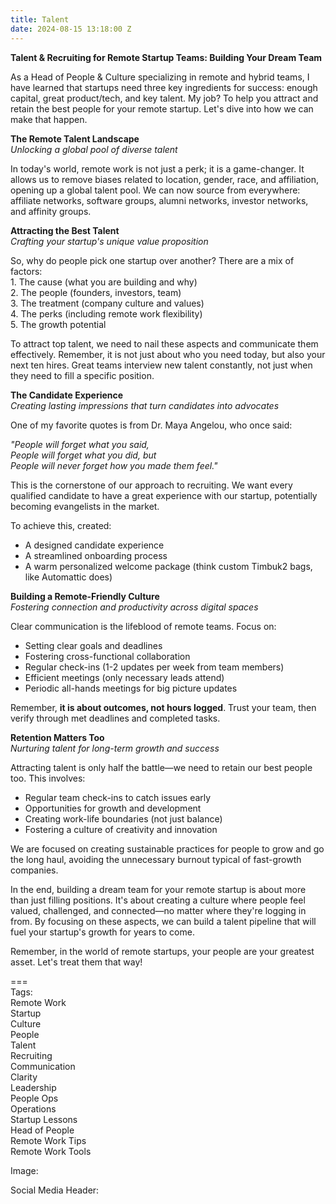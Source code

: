 ```yaml
---
title: Talent
date: 2024-08-15 13:18:00 Z
---
```


**Talent & Recruiting for Remote Startup Teams: Building Your Dream Team**

As a Head of People & Culture specializing in remote and hybrid teams, I have learned that startups need three key ingredients for success: enough capital, great product/tech, and key talent. My job? To help you attract and retain the best people for your remote startup. Let's dive into how we can make that happen.

**The Remote Talent Landscape**  
*Unlocking a global pool of diverse talent*

In today's world, remote work is not just a perk; it is a game-changer. It allows us to remove biases related to location, gender, race, and affiliation, opening up a global talent pool. We can now source from everywhere: affiliate networks, software groups, alumni networks, investor networks, and affinity groups.

**Attracting the Best Talent**  
*Crafting your startup's unique value proposition*

So, why do people pick one startup over another? There are a mix of factors:  
1\. The cause (what you are building and why)  
2\. The people (founders, investors, team)  
3\. The treatment (company culture and values)  
4\. The perks (including remote work flexibility)  
5\. The growth potential

To attract top talent, we need to nail these aspects and communicate them effectively. Remember, it is not just about who you need today, but also your next ten hires. Great teams interview new talent constantly, not just when they need to fill a specific position.

**The Candidate Experience**  
*Creating lasting impressions that turn candidates into advocates*

One of my favorite quotes is from Dr. Maya Angelou, who once said:

*"People will forget what you said,*  
*People will forget what you did, but*  
*People will never forget how you made them feel."*

This is the cornerstone of our approach to recruiting. We want every qualified candidate to have a great experience with our startup, potentially becoming evangelists in the market.

To achieve this, created:

* A designed candidate experience  
* A streamlined onboarding process  
* A warm personalized welcome package (think custom Timbuk2 bags, like Automattic does)

**Building a Remote-Friendly Culture**  
*Fostering connection and productivity across digital spaces*

Clear communication is the lifeblood of remote teams. Focus on:

* Setting clear goals and deadlines  
* Fostering cross-functional collaboration  
* Regular check-ins (1-2 updates per week from team members)  
* Efficient meetings (only necessary leads attend)  
* Periodic all-hands meetings for big picture updates

Remember, **it is about outcomes, not hours logged**. Trust your team, then verify through met deadlines and completed tasks.

**Retention Matters Too**  
*Nurturing talent for long-term growth and success*

Attracting talent is only half the battle—we need to retain our best people too. This involves:

* Regular team check-ins to catch issues early  
* Opportunities for growth and development  
* Creating work-life boundaries (not just balance)  
* Fostering a culture of creativity and innovation

We are focused on creating sustainable practices for people to grow and go the long haul, avoiding the unnecessary burnout typical of fast-growth companies.

In the end, building a dream team for your remote startup is about more than just filling positions. It's about creating a culture where people feel valued, challenged, and connected—no matter where they're logging in from. By focusing on these aspects, we can build a talent pipeline that will fuel your startup's growth for years to come.

Remember, in the world of remote startups, your people are your greatest asset. Let's treat them that way\!

\===  
Tags:  
Remote Work  
Startup  
Culture  
People  
Talent  
Recruiting  
Communication  
Clarity  
Leadership  
People Ops  
Operations  
Startup Lessons  
Head of People  
Remote Work Tips  
Remote Work Tools

Image:

Social Media Header:  
